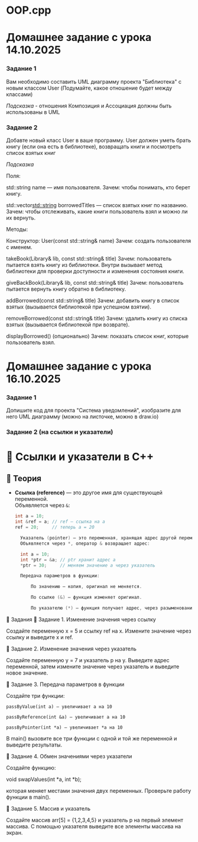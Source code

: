 # OOP.cpp

# Домашнее задание с урока 14.10.2025

### Задание 1
Вам необходимо составить UML диаграмму проекта  "Библиотека" с новым классом User (Подумайте, какое отношение будет между классами)

*Подсказка* - отношения Композиция и Ассоциация должны быть использованы в UML

### Задание 2
Добавте новый класс User в ваше программу. User должен уметь брать книгу (если она есть в библиотеке), возвращать книги и посмотреть список взятых книг

*Подсказка*

Поля:

std::string name — имя пользователя.
Зачем: чтобы понимать, кто берет книгу.

std::vector<std::string> borrowedTitles — список взятых книг по названию.
Зачем: чтобы отслеживать, какие книги пользователь взял и можно ли их вернуть.

Методы:

Конструктор: User(const std::string& name)
Зачем: создать пользователя с именем.

takeBook(Library& lib, const std::string& title)
Зачем: пользователь пытается взять книгу из библиотеки. Внутри вызывает метод библиотеки для проверки доступности и изменения состояния книги.

giveBackBook(Library& lib, const std::string& title)
Зачем: пользователь пытается вернуть книгу обратно в библиотеку.

addBorrowed(const std::string& title)
Зачем: добавить книгу в список взятых (вызывается библиотекой при успешном взятии).

removeBorrowed(const std::string& title)
Зачем: удалить книгу из списка взятых (вызывается библиотекой при возврате).

displayBorrowed() (опционально)
Зачем: показать список книг, которые пользователь взял.

# Домашнее задание с урока 16.10.2025

### Задание 1

Допишите код для проекта "Система уведомлений", изобразите для него UML диаграмму (можно на листочке, можно в draw.io)

### Задание 2 (на ссылки и указатели)

# 🧩 Ссылки и указатели в C++

## 📘 Теория

- **Ссылка (reference)** — это другое имя для существующей переменной.  
  Объявляется через `&`:
  ```cpp
  int a = 10;
  int &ref = a; // ref — ссылка на a
  ref = 20;     // теперь a = 20

    Указатель (pointer) — это переменная, хранящая адрес другой переменной.
    Объявляется через *, оператор & возвращает адрес:

    int a = 10;
    int *ptr = &a; // ptr хранит адрес a
    *ptr = 30;     // меняем значение a через указатель

    Передача параметров в функции:

        По значению — копия, оригинал не меняется.

        По ссылке (&) — функция изменяет оригинал.

        По указателю (*) — функция получает адрес, через разыменование изменяет оригинал.

📝 Задания
🔹 Задание 1. Изменение значения через ссылку

Создайте переменную x = 5 и ссылку ref на x.
Измените значение через ссылку и выведите x и ref.

🔹 Задание 2. Изменение значения через указатель

Создайте переменную y = 7 и указатель p на y.
Выведите адрес переменной, затем измените значение через указатель и выведите новое значение.

🔹 Задание 3. Передача параметров в функции

Создайте три функции:

    passByValue(int a) — увеличивает a на 10

    passByReference(int &a) — увеличивает a на 10

    passByPointer(int *a) — увеличивает *a на 10

В main() вызовите все три функции с одной и той же переменной и выведите результаты.

🔹 Задание 4. Обмен значениями через указатели

Создайте функцию:

void swapValues(int *a, int *b);

которая меняет местами значения двух переменных.
Проверьте работу функции в main().

🔹 Задание 5. Массив и указатель

Создайте массив arr[5] = {1,2,3,4,5} и указатель p на первый элемент массива.
С помощью указателя выведите все элементы массива на экран.

